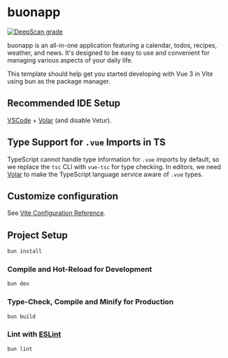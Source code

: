 # buonapp

[![DeepScan grade](https://deepscan.io/api/teams/21000/projects/27014/branches/863105/badge/grade.svg)](https://deepscan.io/dashboard#view=project&tid=21000&pid=27014&bid=863105)

buonapp is an all-in-one application featuring a calendar, todos, recipes, weather, and news. It's designed to be easy to use and convenient for managing various aspects of your daily life.

This template should help get you started developing with Vue 3 in Vite using bun as the package manager.

## Recommended IDE Setup

[VSCode](https://code.visualstudio.com/) + [Volar](https://marketplace.visualstudio.com/items?itemName=Vue.volar) (and disable Vetur).

## Type Support for `.vue` Imports in TS

TypeScript cannot handle type information for `.vue` imports by default, so we replace the `tsc` CLI with `vue-tsc` for type checking. In editors, we need [Volar](https://marketplace.visualstudio.com/items?itemName=Vue.volar) to make the TypeScript language service aware of `.vue` types.

## Customize configuration

See [Vite Configuration Reference](https://vitejs.dev/config/).

## Project Setup

```sh
bun install
```

### Compile and Hot-Reload for Development

```sh
bun dev
```

### Type-Check, Compile and Minify for Production

```sh
bun build
```

### Lint with [ESLint](https://eslint.org/)

```sh
bun lint
```
